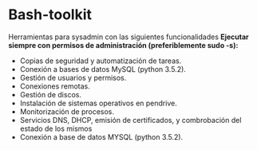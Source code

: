 # Bash-toolkit
Herramientas para sysadmin con las siguientes funcionalidades **Ejecutar siempre con permisos de administración (preferiblemente sudo -s):**

*    Copias de seguridad y automatización de tareas.
*    Conexión a bases de datos  MySQL (python 3.5.2).
*    Gestión de usuarios y permisos.
*    Conexiones remotas.
*    Gestión de discos.
*    Instalación de sistemas operativos en pendrive.
*    Monitorización de procesos.
*    Servicios DNS, DHCP, emisión de certificados, y combrobación del estado de los mismos
*    Conexión a base de datos MYSQL (python 3.5.2).

